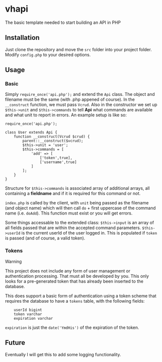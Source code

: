 # vhapi

The basic template needed to start building an API in PHP

## Installation

Just clone the repository and move the `src` folder into your project folder. Modify `config.php` to your desired options.

## Usage

### Basic

Simply `require_once('api.php');` and extend the `Api` class. The object and filename must be the same (with .php appened of course). In the `__construct` function, we must pass `Vcrud`. Also in the constructor we set up `$this->unit` and `$this->commands` to tell **Api** what commands are available and what unit to report in errors. An example setup is like so:

```
require_once('api.php');

class User extends Api {
    function __construct(Vcrud $crud) {
        parent::__construct($vcrud);
        $this->unit = 'user';
        $this->commands = [
            'add' => [
                ['token',true],
                ['username',true]
            ]
        ];
    }
}
```

Structure for `$this->commands` is associated array of additional arrays, all containing a **fieldname** and if it is required for this command or not.

`index.php` is called by the client, with `unit` being passed as the filename (and object name) which will then call `do` + first uppercase of the command name (i.e. `doAdd`). This function must exist or you will get errors.

Some things accessable to the extended class:
`$this->input` is an array of all fields passed that are within the accepted command parameters.
`$this->userId` is the current userId of the user logged in. This is populated if `token` is passed (and of course, a valid token).

### Tokens

> [!WARNING]
> This project does not include any form of user management or authentication processing. That must all be developed by you. This only looks for a pre-generated token that has already been inserted to the database.

This does support a basic form of authentication using a token scheme that requires the database to have a `tokens` table, with the following fields:

```
    userId bigint
    token varchar
    expiration varchar
```

`expiration` is just the `date('YmdHis')` of the expiration of the token.

## Future

Eventually I will get this to add some logging functionality.

